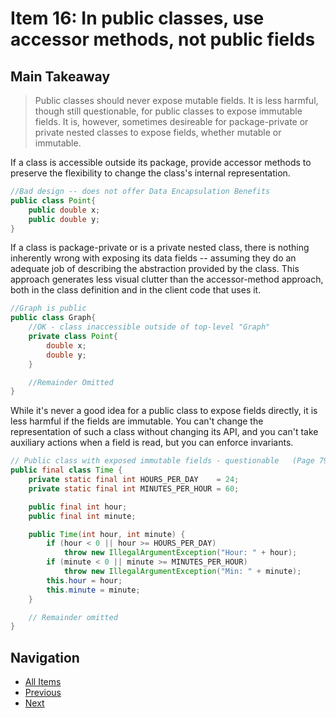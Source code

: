 # Item 16: In public classes, use accessor methods, not public fields

## Main Takeaway

> Public classes should never expose mutable fields. It is less harmful, though still questionable, for public classes to expose immutable fields. It is, however, sometimes desireable for package-private or private nested classes to expose fields, whether mutable or immutable.

If a class is accessible outside its package, provide accessor methods to preserve the flexibility to change the class's internal representation.

```java
//Bad design -- does not offer Data Encapsulation Benefits
public class Point{
    public double x;
    public double y;
}
```

If a class is package-private or is a private nested class, there is nothing inherently wrong with exposing its data fields -- assuming they do an adequate job of describing the abstraction provided by the class. This approach generates less visual clutter than the accessor-method approach, both in the class definition and in the client code that uses it.

```java
//Graph is public
public class Graph{
    //OK - class inaccessible outside of top-level "Graph"
    private class Point{
        double x;
        double y;
    }

    //Remainder Omitted
}
```

While it's never a good idea for a public class to expose fields directly, it is less harmful if the fields are immutable. You can't change the representation of such a class without changing its API, and you can't take auxiliary actions when a field is read, but you can enforce invariants.

```java
// Public class with exposed immutable fields - questionable   (Page 79)
public final class Time {
    private static final int HOURS_PER_DAY    = 24;
    private static final int MINUTES_PER_HOUR = 60;

    public final int hour;
    public final int minute;

    public Time(int hour, int minute) {
        if (hour < 0 || hour >= HOURS_PER_DAY)
            throw new IllegalArgumentException("Hour: " + hour);
        if (minute < 0 || minute >= MINUTES_PER_HOUR)
            throw new IllegalArgumentException("Min: " + minute);
        this.hour = hour;
        this.minute = minute;
    }

    // Remainder omitted
}
```

## Navigation

- [All Items](../README.md#items)
- [Previous](./item-15-minimize-the-accessibility-of-classes-and-members.md)
- [Next](./item-16-in-public-classes-use-accessor-methods-not-public-fields.md)
